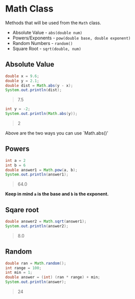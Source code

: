 # Math Class

Methods that will be used from the `Math` class.

- Absolute Value - `abs(double num)`
- Powers/Exponents - `pow(double base, double exponent)`
- Random Numbers - `random()`
- Square Root - `sqrt(double, num)`

## Absolute Value

```java
double x = 9.6;
double y = 2.1;
double dist = Math.abs(y - x);
System.out.println(dist);
```

> 7.5

```java
int y = -2;
System.out.println(Math.abs(y));
```

> 2

Above are the two ways you can use `Math.abs()'

## Powers

```java
int a = 2
int b = 6
double answer1 = Math.pow(a, b);
System.out.println(answer1);
```

> 64.0

**Keep in mind `a` is the base and `b` is the exponent.**

## Sqare root

```java
double answer2 = Math.sqrt(answer1);
System.out.println(answer2);
```

> 8.0

## Random

```java
double ran = Math.random();
int range = 100;
int min = 1;
double answer = (int) (ran * range) + min;
System.out.println(answer);
```

> 24
